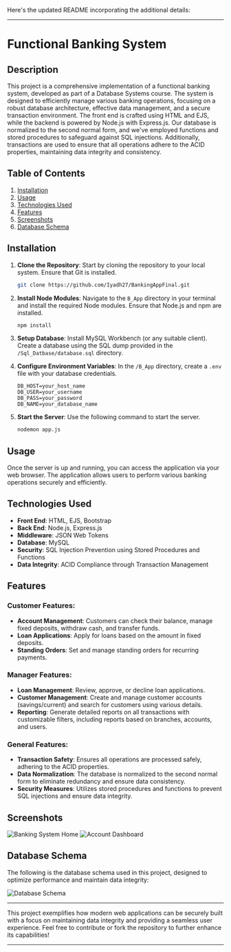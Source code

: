 Here's the updated README incorporating the additional details:

---

# Functional Banking System

## Description
This project is a comprehensive implementation of a functional banking system, developed as part of a Database Systems course. The system is designed to efficiently manage various banking operations, focusing on a robust database architecture, effective data management, and a secure transaction environment. The front end is crafted using HTML and EJS, while the backend is powered by Node.js with Express.js. Our database is normalized to the second normal form, and we've employed functions and stored procedures to safeguard against SQL injections. Additionally, transactions are used to ensure that all operations adhere to the ACID properties, maintaining data integrity and consistency.

## Table of Contents

1. [Installation](#installation)
2. [Usage](#usage)
3. [Technologies Used](#technologies-used)
4. [Features](#features)
5. [Screenshots](#screenshots)
6. [Database Schema](#database-schema)

## Installation

1. **Clone the Repository**: Start by cloning the repository to your local system. Ensure that Git is installed.

   ```bash
   git clone https://github.com/Iyadh27/BankingAppFinal.git
   ```

2. **Install Node Modules**: Navigate to the `B_App` directory in your terminal and install the required Node modules. Ensure that Node.js and npm are installed.

   ```bash
   npm install
   ```

3. **Setup Database**: Install MySQL Workbench (or any suitable client). Create a database using the SQL dump provided in the `/Sql_Datbase/database.sql` directory.

4. **Configure Environment Variables**: In the `/B_App` directory, create a `.env` file with your database credentials.

   ```
   DB_HOST=your_host_name
   DB_USER=your_username
   DB_PASS=your_password
   DB_NAME=your_database_name
   ```

5. **Start the Server**: Use the following command to start the server.

   ```bash
   nodemon app.js
   ```

## Usage

Once the server is up and running, you can access the application via your web browser. The application allows users to perform various banking operations securely and efficiently.

## Technologies Used

- **Front End**: HTML, EJS, Bootstrap
- **Back End**: Node.js, Express.js
- **Middleware**: JSON Web Tokens
- **Database**: MySQL
- **Security**: SQL Injection Prevention using Stored Procedures and Functions
- **Data Integrity**: ACID Compliance through Transaction Management

## Features

### **Customer Features**:
- **Account Management**: Customers can check their balance, manage fixed deposits, withdraw cash, and transfer funds.
- **Loan Applications**: Apply for loans based on the amount in fixed deposits.
- **Standing Orders**: Set and manage standing orders for recurring payments.

### **Manager Features**:
- **Loan Management**: Review, approve, or decline loan applications.
- **Customer Management**: Create and manage customer accounts (savings/current) and search for customers using various details.
- **Reporting**: Generate detailed reports on all transactions with customizable filters, including reports based on branches, accounts, and users.

### **General Features**:
- **Transaction Safety**: Ensures all operations are processed safely, adhering to the ACID properties.
- **Data Normalization**: The database is normalized to the second normal form to eliminate redundancy and ensure data consistency.
- **Security Measures**: Utilizes stored procedures and functions to prevent SQL injections and ensure data integrity.

## Screenshots

![Banking System Home](https://github.com/Thejas0604/banking_system_G4/assets/109301978/ffc5c5be-8ec4-4dba-a0ce-35a0ac25bdee)
![Account Dashboard](https://github.com/Thejas0604/banking_system_G4/assets/109301978/d438004e-1296-4509-837f-050412a80acb)

## Database Schema

The following is the database schema used in this project, designed to optimize performance and maintain data integrity:

![Database Schema](https://github.com/Thejas0604/banking_system_G4/assets/109301978/dcd89c23-7708-4676-bafa-baaec30e28e8)

---

This project exemplifies how modern web applications can be securely built with a focus on maintaining data integrity and providing a seamless user experience. Feel free to contribute or fork the repository to further enhance its capabilities!

---

